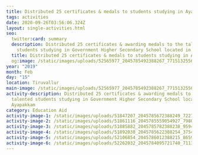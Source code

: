```yaml
---
title: Distributed 25 certificates & medals to students studying in Ayapakkam
tags: activities
date: 2020-09-26T03:56:06.324Z
layout: single-activities.html
seo:
  twitter:card: summary
  description: Distributed 25 certificates & awarding medals to the talented
    students studying in Government Higher Secondary School located in Ayapakkam
  title: Distributed 25 certificates & medals to students studying in Ayapakkam
  og:image: /static/images/uploads/52565977_2045785492388267_7715132556479299584_o_2045785485721601.jpg
year: "2019"
month: Feb
day: "15"
location: Tiruvallur
main-image: /static/images/uploads/52565977_2045785492388267_7715132556479299584_o_2045785485721601.jpg
activity-description: Distributed 25 certificates & awarding medals to the
  talented students studying in Government Higher Secondary School located in
  Ayapakkam
category: Education Aid
activity-image-1: /static/images/uploads/51847207_2045785672388249_7227647068234317824_o_2045785669054916.jpg
activity-image-2: /static/images/uploads/51861116_2045785559054927_7980429834494935040_o_2045785552388261.jpg
activity-image-3: /static/images/uploads/51885882_2045785782388238_959479970051129344_o_2045785779054905.jpg
activity-image-4: /static/images/uploads/51892038_2045785622388254_3754999545075859456_o_2045785615721588.jpg
activity-image-5: /static/images/uploads/52106854_2045786012388215_8659259255397810176_o_2045786005721549.jpg
activity-image-6: /static/images/uploads/52262032_2045784095721740_7113779664081911808_o_2045784092388407.jpg
---
```

